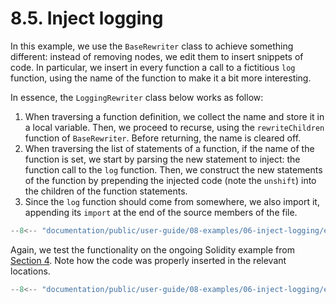 # 8.5. Inject logging

In this example, we use the `BaseRewriter` class to achieve something different: instead of removing nodes, we edit them to insert snippets of code. In particular, we insert in every function a call to a fictitious `log` function, using the name of the function to make it a bit more interesting.

In essence, the `LoggingRewriter` class below works as follow:

1. When traversing a function definition, we collect the name and store it in a local variable. Then, we proceed to recurse, using the `rewriteChildren` function of `BaseRewriter`. Before returning, the name is cleared off.
2. When traversing the list of statements of a function, if the name of the function is set, we start by parsing the new statement to inject: the function call to the `log` function. Then, we construct the new statements of the function by prepending the injected code (note the `unshift`) into the children of the function statements.
3. Since the `log` function should come from somewhere, we also import it, appending its `import` at the end of the source members of the file.

```ts title="logging-rewriter.mts"
--8<-- "documentation/public/user-guide/08-examples/06-inject-logging/examples/logging-rewriter.mts"
```

Again, we test the functionality on the ongoing Solidity example from [Section 4](../04-find-unused-definitions/index.md). Note how the code was properly inserted in the relevant locations.

```ts title="test-logging-rewriter.mts"
--8<-- "documentation/public/user-guide/08-examples/06-inject-logging/examples/test-logging-rewriter.test.mts"
```
